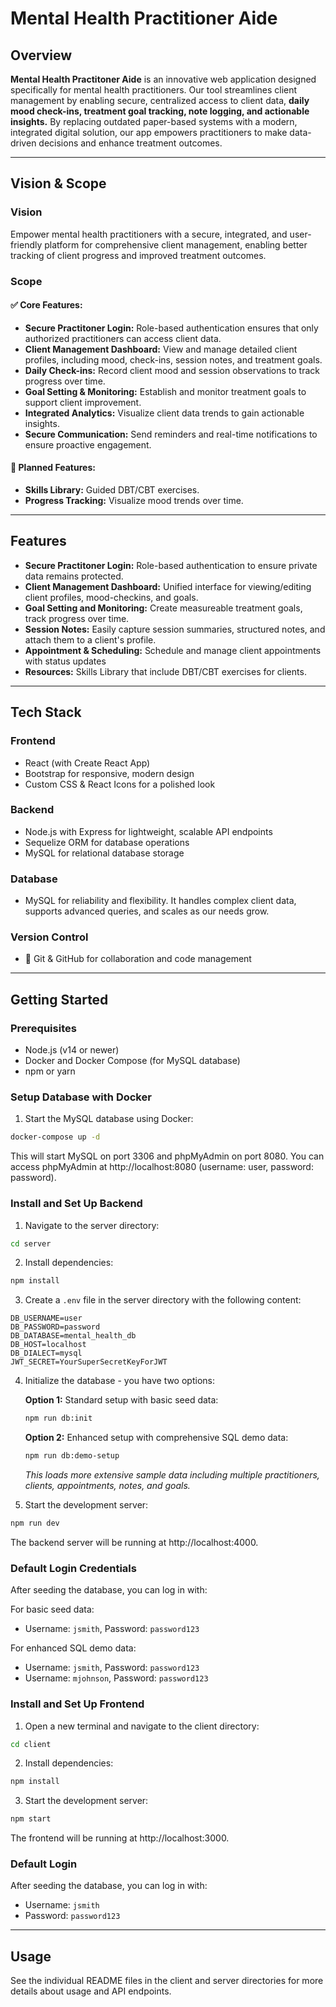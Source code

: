 # Mental Health Practitioner Aide

## Overview

**Mental Health Practitoner Aide** is an innovative web application designed specifically for mental health practitioners. Our tool streamlines client management by enabling secure, centralized access to client data, **daily mood check-ins, treatment goal tracking, note logging, and actionable insights.** By replacing outdated paper-based systems with a modern, integrated digital solution, our app empowers practitioners to make data-driven decisions and enhance treatment outcomes. 

---

## Vision & Scope

### **Vision**
Empower mental health practitioners with a secure, integrated, and user-friendly platform for comprehensive client management, enabling better tracking of client progress and improved treatment outcomes.

### **Scope**
#### ✅ **Core Features:**
- **Secure Practitoner Login:** Role-based authentication ensures that only authorized practitioners can access client data.
- **Client Management Dashboard:** View and manage detailed client profiles, including mood, check-ins, session notes, and treatment goals.
- **Daily Check-ins:** Record client mood and session observations to track progress over time.
- **Goal Setting & Monitoring:** Establish and monitor treatment goals to support client improvement.
- **Integrated Analytics:** Visualize client data trends to gain actionable insights.
- **Secure Communication:** Send reminders and real-time notifications to ensure proactive engagement.
#### 🔮 **Planned Features:**
- **Skills Library:** Guided DBT/CBT exercises.
- **Progress Tracking:** Visualize mood trends over time.

---

## Features

- **Secure Practitoner Login:** Role-based authentication to ensure private data remains protected. 
- **Client Management Dashboard:** Unified interface for viewing/editing client profiles, mood-checkins, and goals.
- **Goal Setting and Monitoring:** Create measureable treatment goals, track progress over time.
- **Session Notes:** Easily capture session summaries, structured notes, and attach them to a client's profile. 
- **Appointment & Scheduling:** Schedule and manage client appointments with status updates
- **Resources:** Skills Library that include DBT/CBT exercises for clients. 

---

## Tech Stack

### **Frontend**
- React (with Create React App)
- Bootstrap for responsive, modern design
- Custom CSS & React Icons for a polished look

### **Backend**
- Node.js with Express for lightweight, scalable API endpoints
- Sequelize ORM for database operations
- MySQL for relational database storage

### **Database**
- MySQL for reliability and flexibility. It handles complex client data, supports advanced queries, and scales as our needs grow.

### **Version Control**
- 🔄 Git & GitHub for collaboration and code management

---
## Getting Started

### Prerequisites
- Node.js (v14 or newer)
- Docker and Docker Compose (for MySQL database)
- npm or yarn

### Setup Database with Docker

1. Start the MySQL database using Docker:
```bash
docker-compose up -d
```

This will start MySQL on port 3306 and phpMyAdmin on port 8080. You can access phpMyAdmin at http://localhost:8080 (username: user, password: password).

### Install and Set Up Backend

1. Navigate to the server directory:
```bash
cd server
```

2. Install dependencies:
```bash
npm install
```

3. Create a `.env` file in the server directory with the following content:
```
DB_USERNAME=user
DB_PASSWORD=password
DB_DATABASE=mental_health_db
DB_HOST=localhost
DB_DIALECT=mysql
JWT_SECRET=YourSuperSecretKeyForJWT
```

4. Initialize the database - you have two options:

   **Option 1:** Standard setup with basic seed data:
   ```bash
   npm run db:init
   ```

   **Option 2:** Enhanced setup with comprehensive SQL demo data:
   ```bash
   npm run db:demo-setup
   ```
   *This loads more extensive sample data including multiple practitioners, clients, appointments, notes, and goals.*

5. Start the development server:
```bash
npm run dev
```

The backend server will be running at http://localhost:4000.

### Default Login Credentials

After seeding the database, you can log in with:

For basic seed data:
- Username: `jsmith`, Password: `password123`

For enhanced SQL demo data:
- Username: `jsmith`, Password: `password123`
- Username: `mjohnson`, Password: `password123`

### Install and Set Up Frontend

1. Open a new terminal and navigate to the client directory:
```bash
cd client
```

2. Install dependencies:
```bash
npm install
```

3. Start the development server:
```bash
npm start
```

The frontend will be running at http://localhost:3000.

### Default Login

After seeding the database, you can log in with:
- Username: `jsmith`
- Password: `password123`

---

## Usage

See the individual README files in the client and server directories for more details about usage and API endpoints.
